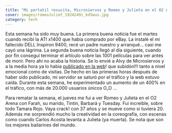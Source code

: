 ```yaml
---
title: "Mi portatil resucita, Microsiervos y Romeo y Julieta en el O2 Arena"
cover: images/romeoJuliet_1924249i_kd5wus.jpg
category: tech
---
```


Esta semana ha sido muy buena. La primera buena noticia fue el martes cuando recibí la ATI x1400 que habia comprado por eBay. La instalé el mi fallecido DELL Inspiron 9400, recé un padre nuestro y arranqué… casi me cayó una lágrima. La segunda buena noticia llegó al día siguiente, cuando por fin conseguí terminar el artículo sobre las 1001 películas para ver antes de morir. Pero ahí no acaba la historia. Se lo envié a Alvy de Microsiervos y a la media hora ya lo habia [publicado en la web](http://www.microsiervos.com/archivo/peliculas-tv/1001-peliculas-ver.html)! que subidón!!! tanto a nivel emocional como de visitas. De hecho en las primeras horas después de haber sido publicado, mi servidor se saturó por el tráfico y la web estuvo caída. Durante esta semana, he experimentado un aumento de un 400% en el tráfico, con más de 20.000 usuarios únicos O_O …

Para rematar la semana, el jueves me fui a ver Romeo y Julieta en el O2 Arena con Farah, su marido, Tintin, Barbará y Tuesday. Fui increible, sobre todo Tamara Rojo. Vaya crack! con 37 años y se mueve como si tuviera 20. Además me sorprendió mucho la creatividad en la coreografía, con escenas como cuando Carlos Acosta levanta a Julieta (ya muerta). Se nota que son los mejores bailarines del mundo.
